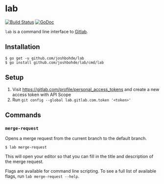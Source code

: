 # lab

[![Build Status](https://travis-ci.org/joshbohde/lab.svg?branch=master)](https://travis-ci.org/joshbohde/lab)
[![GoDoc](https://godoc.org/github.com/joshbohde/lab?status.svg)](https://godoc.org/github.com/joshbohde/lab)

`lab` is a command line interface to [Gitlab](https://gitlab.com).

## Installation

```
$ go get -u github.com/joshbohde/lab
$ go install github.com/joshbohde/lab/cmd/lab
```

## Setup

1. Visit https://gitlab.com/profile/personal_access_tokens and create a new access token with API Scope
2. Run `git config --global lab.gitlab.com.token '<token>'`


## Commands

### `merge-request`

Opens a merge request from the current branch to the default branch.

```
$ lab merge-request
```

This will open your editor so that you can fill in the title and description of the merge request.

Flags are available for command line scripting. To see a full list of available flags, run `lab merge-request --help`.
